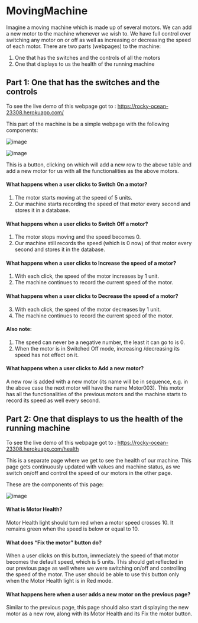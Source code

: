 # MovingMachine

Imagine a moving machine which is made up of several motors. We can add a new motor to the
machine whenever we wish to. We have full control over switching any motor on or off as well as
increasing or decreasing the speed of each motor. There are two parts (webpages) to the machine:

1. One that has the switches and the controls of all the motors
2. One that displays to us the health of the running machine

## Part 1: One that has the switches and the controls

To see the live demo of this webpage got to : https://rocky-ocean-23308.herokuapp.com/

This part of the machine is be a simple webpage with the following components:

![image](https://user-images.githubusercontent.com/25412134/38756129-06c67d38-3f86-11e8-8a5d-216b02844509.png)

![image](https://user-images.githubusercontent.com/25412134/38752373-8c46559a-3f78-11e8-99a7-dcabf9d1d7bd.png) 

This is a button, clicking on which will add a new row to the above table and add a
new motor for us with all the functionalities as the above motors.

#### What happens when a user clicks to Switch On a motor?

1. The motor starts moving at the speed of 5 units.
2. Our machine starts recording the speed of that motor every second and stores it in a
database.

#### What happens when a user clicks to Switch Off a motor?

1. The motor stops moving and the speed becomes 0.
2. Our machine still records the speed (which is 0 now) of that motor every second and stores it
in the database.

#### What happens when a user clicks to Increase the speed of a motor?

1. With each click, the speed of the motor increases by 1 unit.
2. The machine continues to record the current speed of the motor.

#### What happens when a user clicks to Decrease the speed of a motor?

3. With each click, the speed of the motor decreases by 1 unit.
4. The machine continues to record the current speed of the motor.

#### Also note:

1. The speed can never be a negative number, the least it can go to is 0.
2. When the motor is in Switched Off mode, increasing /decreasing its speed has not effect on it.

#### What happens when a user clicks to Add a new motor?

A new row is added with a new motor (its name will be in sequence, e.g. in the above case the next
motor will have the name Motor003). This motor has all the functionalities of the previous motors and
the machine starts to record its speed as well every second.



## Part 2: One that displays to us the health of the running machine

To see the live demo of this webpage got to : https://rocky-ocean-23308.herokuapp.com/health

This is a separate page where we get to see the health of our machine. This page gets
continuously updated with values and machine status, as we switch on/off and control the speed of our
motors in the other page.

These are the components of this page:

![image](https://user-images.githubusercontent.com/25412134/38753088-ed3b7ff4-3f7a-11e8-80e2-fa81dc5d1b11.png)

#### What is Motor Health?

Motor Health light should turn red when a motor speed crosses 10. It remains green when the speed
is below or equal to 10.

#### What does “Fix the motor” button do?

When a user clicks on this button, immediately the speed of that motor becomes the default speed,
which is 5 units. This should get reflected in our previous page as well where we were switching
on/off and controlling the speed of the motor. The user should be able to use this button only when
the Motor Health light is in Red mode.

#### What happens here when a user adds a new motor on the previous page?

Similar to the previous page, this page should also start displaying the new motor as a new row,
along with its Motor Health and its Fix the motor button.
